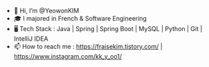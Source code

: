 - 👋 Hi, I’m @YeowonKIM
- 🎓 I majored in French & Software Engineering
- 🖥️ Tech Stack : Java | Spring | Spring Boot | MySQL | Python | Git | IntelliJ IDEA
- 📫 How to reach me : https://fraisekim.tistory.com/ | https://www.instagram.com/kk_y_oo1/
                

<!---
YeowonKIM/YeowonKIM is a ✨ special ✨ repository because its `README.md` (this file) appears on your GitHub profile.
You can click the Preview link to take a look at your changes.
--->
